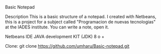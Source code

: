 Basic Notepad 

Description
This is a basic structure of a notepad. I created with Netbeans, this is a project for a subject called "Programacion de nuevas tecnologias" at the IADES institute.
You can write a note, open it. 

Netbeans IDE 
JAVA development KIT (JDK) 8 o + 

Clone: 
git clone https://github.com/umharu/Basic-notepad.git



